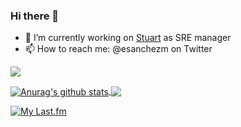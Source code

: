### Hi there 👋

<!--
**esanchezm/esanchezm** is a ✨ _special_ ✨ repository because its `README.md` (this file) appears on your GitHub profile.

Here are some ideas to get you started:
- 🌱 I’m currently learning ...
- 👯 I’m looking to collaborate on ...
- 🤔 I’m looking for help with ...
- ⚡ Fun fact: ...
- 💬 Ask me about ...
-->

- 🔭 I’m currently working on [Stuart](https://www.stuart.com) as SRE manager
- 📫 How to reach me: @esanchezm on Twitter

![](https://komarev.com/ghpvc/?username=esanchezm)


<a href="https://github.com/anuraghazra/github-readme-stats">
  <img align="center" src="https://github-readme-stats.vercel.app/api?username=esanchezm&show_icons=true&include_all_commits=true&theme=tokyonight" alt="Anurag's github stats" />
</a>
<a href="https://github.com/anuraghazra/github-readme-stats">
  <img align="center" src="https://github-readme-stats.vercel.app/api/top-langs/?username=esanchezm&layout=compact&theme=tokyonight" />
</a>


[![My Last.fm](https://lastfm-recently-played.vercel.app/api?user=esanchezm)](https://www.last.fm/user/esanchezm)

